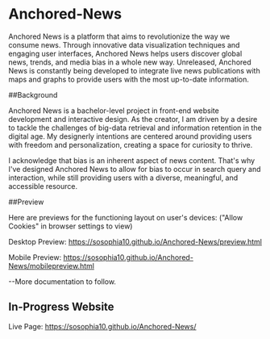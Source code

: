 
# Anchored-News

Anchored News is a platform that aims to revolutionize the way we consume news. Through innovative data visualization techniques and engaging user interfaces, Anchored News helps users discover global news, trends, and media bias in a whole new way. Unreleased, Anchored News is constantly being developed to integrate live news publications with maps and graphs to provide users with the most up-to-date information.

##Background

Anchored News is a bachelor-level project in front-end website development and interactive design. As the creator, I am driven by a desire to tackle the challenges of big-data retrieval and information retention in the digital age. My designerly intentions are centered around providing users with freedom and personalization, creating a space for curiosity to thrive.

I acknowledge that bias is an inherent aspect of news content. That's why I've designed Anchored News to allow for bias to occur in search query and interaction, while still providing users with a diverse, meaningful, and accessible resource.

##Preview

Here are previews for the functioning layout on user's devices:
 ("Allow Cookies" in browser settings to view)
 
Desktop Preview: https://sosophia10.github.io/Anchored-News/preview.html

Mobile Preview: https://sosophia10.github.io/Anchored-News/mobilepreview.html


--More documentation to follow.


## In-Progress Website

Live Page: https://sosophia10.github.io/Anchored-News/
